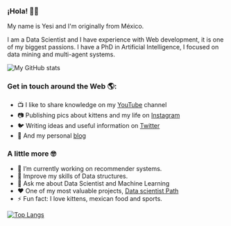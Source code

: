 ### ¡Hola! 👋🏼

My name is Yesi and I'm originally from México.

I am a Data Scientist and I have experience with Web development, it is one of my biggest passions. 
I have a PhD in Artificial Intelligence, I focused on data mining and multi-agent systems. 

![My GitHub stats](https://github-readme-stats.vercel.app/api?username=yesidays&show_icons=true&theme=dracula&count_private=true&layout=compact)

### Get in touch around the Web 🌎:

- 📺 I like to share knowledge on my [YouTube](https://www.youtube.com/user/silvercorp) channel 
- 📷 Publishing pics about kittens and my life on [Instagram](https://www.instagram.com/yesidaysb)
- 🐦 Writing ideas and useful information on [Twitter](https://www.twitter.com/silvercorp)
- 📝 And my personal [blog](https://www.yesidays.tech)

### A little more 🤓

- 🔭 I’m currently working on recommender systems.
- 🌱 Improve my skills of Data structures.
- 💬 Ask me about Data Scientist and Machine Learning
- ❤️ One of my most valuable projects, [Data scientist Path](https://ds-path.netlify.app/)
- ⚡ Fun fact: I love kittens, mexican food and sports.

[![Top Langs](https://github-readme-stats.vercel.app/api/top-langs/?username=yesidays&theme=dracula)](https://github.com/yesidays/github-readme-stats)


